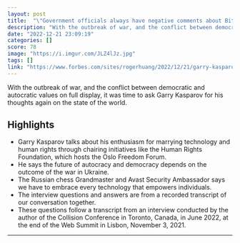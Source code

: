 ```yaml
---
layout: post
title:  "\"Government officials always have negative comments about Bitcoin, because they understand its taking away their power\" - World Chess Champion"
description: "With the outbreak of war, and the conflict between democratic and autocratic values on full display, it was time to ask Garry Kasparov for his thoughts again on the state of the world."
date: "2022-12-21 23:09:19"
categories: []
score: 78
image: "https://i.imgur.com/JLZ4lJz.jpg"
tags: []
link: "https://www.forbes.com/sites/rogerhuang/2022/12/21/garry-kasparov-on-bitcoin-cryptocurrency-human-rights-and-ukraine/"
---
```


With the outbreak of war, and the conflict between democratic and autocratic values on full display, it was time to ask Garry Kasparov for his thoughts again on the state of the world.

## Highlights

- Garry Kasparov talks about his enthusiasm for marrying technology and human rights through chairing initiatives like the Human Rights Foundation, which hosts the Oslo Freedom Forum.
- He says the future of autocracy and democracy depends on the outcome of the war in Ukraine.
- The Russian chess Grandmaster and Avast Security Ambassador says we have to embrace every technology that empowers individuals.
- The interview questions and answers are from a recorded transcript of our conversation together.
- These questions follow a transcript from an interview conducted by the author of the Collision Conference in Toronto, Canada, in June 2022, at the end of the Web Summit in Lisbon, November 3, 2021.

---

